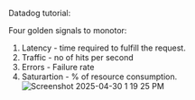 Datadog tutorial:

Four golden signals to monotor:

1. Latency - time required to fulfill the request.
2. Traffic - no of hits per second
3. Errors - Failure rate
4. Saturartion - % of resource consumption.
![Screenshot 2025-04-30 1 19 25 PM](https://github.com/user-attachments/assets/1fc5fe0d-771c-46e6-9ba6-1bdfed1c458c)






